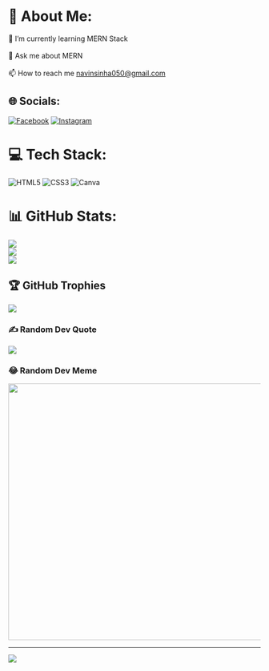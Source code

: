 # 💫 About Me:
🌱 I’m currently learning MERN Stack<br><br>💬 Ask me about MERN<br><br>📫 How to reach me navinsinha050@gmail.com<br>


## 🌐 Socials:
[![Facebook](https://img.shields.io/badge/Facebook-%231877F2.svg?logo=Facebook&logoColor=white)](https://facebook.com/navin050) [![Instagram](https://img.shields.io/badge/Instagram-%23E4405F.svg?logo=Instagram&logoColor=white)](https://instagram.com/navin050) 

# 💻 Tech Stack:
![HTML5](https://img.shields.io/badge/html5-%23E34F26.svg?style=plastic&logo=html5&logoColor=white) ![CSS3](https://img.shields.io/badge/css3-%231572B6.svg?style=plastic&logo=css3&logoColor=white) ![Canva](https://img.shields.io/badge/Canva-%2300C4CC.svg?style=plastic&logo=Canva&logoColor=white)
# 📊 GitHub Stats:
![](https://github-readme-stats.vercel.app/api?username=navin050&theme=vue-dark&hide_border=false&include_all_commits=false&count_private=false)<br/>
![](https://github-readme-streak-stats.herokuapp.com/?user=navin050&theme=vue-dark&hide_border=false)<br/>
![](https://github-readme-stats.vercel.app/api/top-langs/?username=navin050&theme=vue-dark&hide_border=false&include_all_commits=false&count_private=false&layout=compact)

## 🏆 GitHub Trophies
![](https://github-profile-trophy.vercel.app/?username=navin050&theme=darkhub&no-frame=true&no-bg=false&margin-w=4)

### ✍️ Random Dev Quote
![](https://quotes-github-readme.vercel.app/api?type=vetical&theme=tokyonight)

### 😂 Random Dev Meme
<img src="[https://random-memer.herokuapp.com/](https://i.pinimg.com/236x/06/52/a3/0652a31ea2cb219526e2ac4d799bf9d5.jpg)" width="512px"/>

---
[![](https://visitcount.itsvg.in/api?id=navin050&icon=4&color=7)](https://visitcount.itsvg.in)


<!--
**navin050/navin050** is a ✨ _special_ ✨ repository because its `README.md` (this file) appears on your GitHub profile.

Here are some ideas to get you started:

- 🔭 I’m currently working on ...
- 🌱 I’m currently learning ...
- 👯 I’m looking to collaborate on ...
- 🤔 I’m looking for help with ...
- 💬 Ask me about ...
- 📫 How to reach me: ...
- 😄 Pronouns: ...
- ⚡ Fun fact: ...
-->
